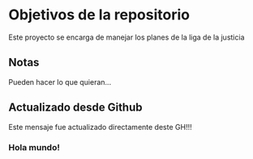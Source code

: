 # Objetivos de la repositorio

Este proyecto se encarga de manejar los planes de la liga de la justicia


## Notas
Pueden hacer lo que quieran...

## Actualizado desde Github
Este mensaje fue actualizado directamente deste GH!!!

### Hola mundo!
